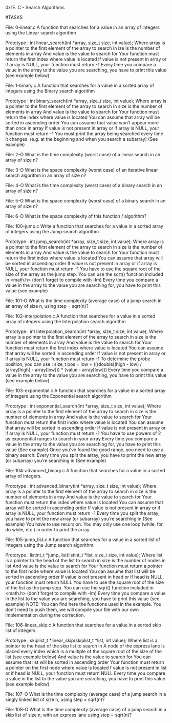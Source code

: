 0x1E. C - Search Algorithms

#TASKS

File: 0-linear.c
A function that searches for a value in an array of integers using the Linear search algorithm

Prototype : int linear_search(int *array, size_t size, int value);
    Where array is a pointer to the first element of the array to search in
    ize is the number of elements in array
    And value is the value to search for
    Your function must return the first index where value is located
    If value is not present in array or if array is NULL, your function must return -1
    Every time you compare a value in the array to the value you are searching, you have to print this value (see example below)


File: 1-binary.c
A function that searches for a value in a sorted array of integers using the Binary search algorithm

Prototype : int binary_search(int *array, size_t size, int value);
    Where array is a pointer to the first element of the array to search in
    size is the number of elements in array
    And value is the value to search for
    Your function must return the index where value is located
    You can assume that array will be sorted in ascending order
    You can assume that value won’t appear more than once in array
    If value is not present in array or if array is NULL, your function must return -1
    You must print the array being searched every time it changes. (e.g. at the beginning and when you search a subarray) (See example)


File: 2-O
What is the time complexity (worst case) of a linear search in an array of size n?


File: 3-O
What is the space complexity (worst case) of an iterative linear search algorithm in an array of size n?


File: 4-O
What is the time complexity (worst case) of a binary search in an array of size n?


File: 5-O
What is the space complexity (worst case) of a binary search in an array of size n?


File: 6-O
What is the space complexity of this function / algorithm?


File: 100-jump.c
Write a function that searches for a value in a sorted array of integers using the Jump search algorithm

Prototype : int jump_search(int *array, size_t size, int value);
    Where array is a pointer to the first element of the array to search in
    size is the number of elements in array
    And value is the value to search for
    Your function must return the first index where value is located
    You can assume that array will be sorted in ascending order
    If value is not present in array or if array is NULL, your function must return -1
    You have to use the square root of the size of the array as the jump step.
    You can use the sqrt() function included in <math.h> (don’t forget to compile with -lm)
    Every time you compare a value in the array to the value you are searching for, you have to print this value (see example)


File: 101-O
What is the time complexity (average case) of a jump search in an array of size n, using step = sqrt(n)?


File: 102-interpolation.c
A function that searches for a value in a sorted array of integers using the Interpolation search algorithm

Prototype : int interpolation_search(int *array, size_t size, int value);
    Where array is a pointer to the first element of the array to search in
    size is the number of elements in array
    And value is the value to search for
    Your function must return the first index where value is located
    You can assume that array will be sorted in ascending order
    If value is not present in array or if array is NULL, your function must return -1
    To determine the probe position, you can use : size_t pos = low + (((double)(high - low) / (array[high] - array[low])) * (value - array[low]))
    Every time you compare a value in the array to the value you are searching, you have to print this value (see example below)


File: 103-exponential.c
A function that searches for a value in a sorted array of integers using the Exponential search algorithm

Prototype : int exponential_search(int *array, size_t size, int value);
    Where array is a pointer to the first element of the array to search in
    size is the number of elements in array
    And value is the value to search for
    Your function must return the first index where value is located
    You can assume that array will be sorted in ascending order
    If value is not present in array or if array is NULL, your function must return -1
    You have to use powers of 2 as exponential ranges to search in your array
    Every time you compare a value in the array to the value you are searching for, you have to print this value (See example)
    Once you’ve found the good range, you need to use a binary search:
    Every time you split the array, you have to print the new array (or subarray) you’re searching in (See example)


File: 104-advanced_binary.c
A function that searches for a value in a sorted array of integers.

Prototype : int advanced_binary(int *array, size_t size, int value);
Where array is a pointer to the first element of the array to search in
size is the number of elements in array
And value is the value to search for
Your function must return the index where value is located
You can assume that array will be sorted in ascending order
If value is not present in array or if array is NULL, your function must return -1
Every time you split the array, you have to print the new array (or subarray) you’re searching in (See example)
You have to use recursion. You may only use one loop (while, for, do while, etc.) in order to print the array


File: 105-jump_list.c
A function that searches for a value in a sorted list of integers using the Jump search algorithm.

Prototype : listint_t *jump_list(listint_t *list, size_t size, int value);
    Where list is a pointer to the head of the list to search in
    size is the number of nodes in list
    And value is the value to search for
    Your function must return a pointer to the first node where value is located
    You can assume that list will be sorted in ascending order
    If value is not present in head or if head is NULL, your function must return NULL
    You have to use the square root of the size of the list as the jump step.
    You can use the sqrt() function included in <math.h> (don’t forget to compile with -lm)
    Every time you compare a value in the list to the value you are searching, you have to print this value    (see example)
    NOTE: You can find here the functions used in the example. You don’t need to push them, we will compile your file with our own implementation during the correction.


File: 106-linear_skip.c
A function that searches for a value in a sorted skip list of integers.

Prototype : skiplist_t *linear_skip(skiplist_t *list, int value);
    Where list is a pointer to the head of the skip list to search in
    A node of the express lane is placed every index which is a multiple of the square root of the size of the list (see example below)
    And value is the value to search for
    You can assume that list will be sorted in ascending order
    Your function must return a pointer on the first node where value is located
    f value is not present in list or if head is NULL, your function must return NULL
    Every time you compare a value in the list to the value you are searching, you have to print this value (see example below)


File: 107-O
What is the time complexity (average case) of a jump search in a singly linked list of size n, using step = sqrt(n)?


File: 108-O
What is the time complexity (average case) of a jump search in a skip list of size n, with an express lane using step = sqrt(n)?